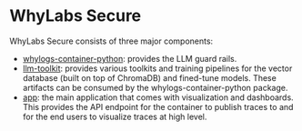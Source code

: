 # WhyLabs Secure

WhyLabs Secure consists of three major components:

* [whylogs-container-python](https://github.com/whylabs/whylogs-container-python): provides the LLM guard rails. 
* [llm-toolkit](./llm-toolkit/README.md): provides various toolkits and training pipelines for the vector database (built on top of ChromaDB) and fined-tune models. These artifacts can be consumed by the whylogs-container-python package.
* [app](./app/README.md): the main application that comes with visualization and dashboards. This provides the API endpoint for the container to publish traces to and for the end users to visualize traces at high level.
